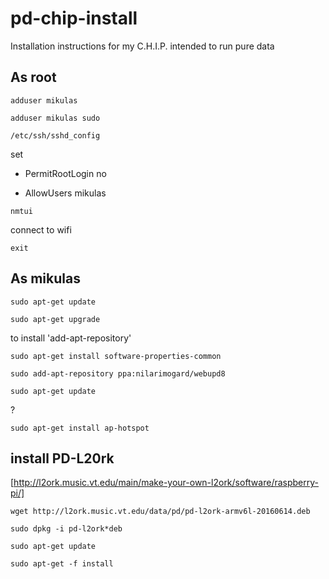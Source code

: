 # pd-chip-install
Installation instructions for my C.H.I.P. intended to run pure data

## As root

`adduser mikulas`

`adduser mikulas sudo`

`/etc/ssh/sshd_config`

set

* PermitRootLogin no

* AllowUsers mikulas


`nmtui`

connect to wifi

`exit`

## As mikulas

`sudo apt-get update`

`sudo apt-get upgrade`

to install 'add-apt-repository'

`sudo apt-get install software-properties-common`

`sudo add-apt-repository ppa:nilarimogard/webupd8`

`sudo apt-get update`

?

`sudo apt-get install ap-hotspot`


## install PD-L20rk

[http://l2ork.music.vt.edu/main/make-your-own-l2ork/software/raspberry-pi/]

`wget http://l2ork.music.vt.edu/data/pd/pd-l2ork-armv6l-20160614.deb`

`sudo dpkg -i pd-l2ork*deb`

`sudo apt-get update`

`sudo apt-get -f install`
